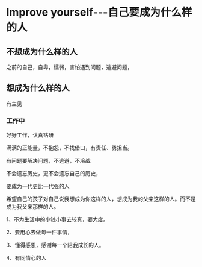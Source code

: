 # Improve yourself---自己要成为什么样的人

## 不想成为什么样的人

之前的自己，自卑，懦弱，害怕遇到问题，逃避问题，

## 想成为什么样的人

有主见

### 工作中

好好工作，认真钻研

满满的正能量，不抱怨，不找借口，有责任、勇担当。

有问题要解决问题，不逃避，不冷战

不会遗忘历史，更不会遗忘自己的历史，

要成为一代更比一代强的人

希望自己的孩子对自己说我想成为你这样的人，想成为我的父亲这样的人。而不是成为我父亲那样的人。

1、不为生活中的小钱小事去较真，要大度。

2、要用心去做每一件事情，

3、懂得感恩，感谢每一个陪我成长的人。

4、有同情心的人










